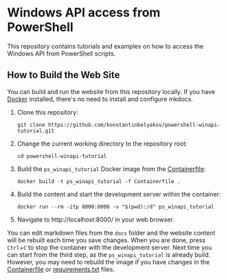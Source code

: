 # Windows API access from PowerShell

This repository contains tutorials and examples on how to access the Windows API from PowerShell scripts.

## How to Build the Web Site

You can build and run the website from this repository locally. If you have [Docker](https://www.docker.com/) installed, there's no need to install and configure mkdocs.

1. Clone this repository:

   ```cli
   git clone https://github.com/konstantinbelyakov/powershell-winapi-tutorial.git
   ```

2. Change the current working directory to the repository root:

   ```cli
   cd powershell-winapi-tutorial
   ```

3. Build the `ps_winapi_tutorial` Docker image from the [Containerfile](./Containerfile):

   ```cli
   docker build -t ps_winapi_tutorial -f Containerfile .
   ```

4. Build the content and start the development server within the container:

   ```cli
   docker run --rm -itp 8000:8000 -v "$(pwd):/d" ps_winapi_tutorial
   ```

5. Navigate to http://localhost:8000/ in your web browser.

You can edit markdown files from the `docs` folder and the website content will be rebuilt each time you save changes. When you are done, press `Ctrl`+`C` to stop the container with the development server. Next time  you can start from the third step, as the `ps_winapi_tutorial` is already build. However, you may need to rebuild the image if you have changes in the [Containerfile](./Containerfile) or [requirements.txt](./requirements.txt) files.
